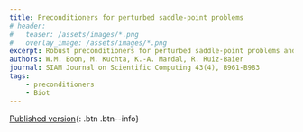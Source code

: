 ```yaml
---
title: Preconditioners for perturbed saddle-point problems
# header: 
#   teaser: /assets/images/*.png
#   overlay_image: /assets/images/*.png
excerpt: Robust preconditioners for perturbed saddle-point problems and conservative discretizations of Biot's equations utilizing total pressure
authors: W.M. Boon, M. Kuchta, K.-A. Mardal, R. Ruiz-Baier
journal: SIAM Journal on Scientific Computing 43(4), B961-B983
tags: 
    - preconditioners
    - Biot
---
```


[Published version](https://doi.org/10.1137/20M1379708){: .btn .btn--info}
<!-- [ArXiv (open access)](){: .btn .btn--success} -->

